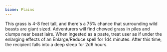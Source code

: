 ```yaml
---
biome: Plains
---
```

This grass is 4-8 feet tall, and there's a 75% chance that surrounding wild beasts are giant sized. Adventurers will find chewed grass in piles and clumps near beast lairs. When ingested as a paste, treat user as if under the enlarging effects of an Enlarge/Reduce spell for 1d4 minutes. After this time, the recipient falls into a deep sleep for 2d6 hours. 

